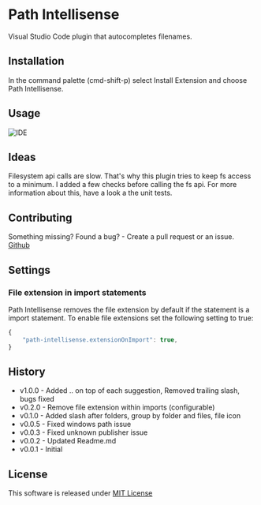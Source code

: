 # Path Intellisense
Visual Studio Code plugin that autocompletes filenames.

## Installation
In the command palette (cmd-shift-p) select Install Extension and choose Path Intellisense.

## Usage
![IDE](http://i.giphy.com/iaHeUiDeTUZuo.gif)

## Ideas
Filesystem api calls are slow. That's why this plugin tries to keep fs access to a minimum. 
I added a few checks before calling the fs api. For more information about this, have a look a the unit tests.  

## Contributing
Something missing? Found a bug? - Create a pull request or an issue.
[Github](https://github.com/ChristianKohler/PathIntellisense)

## Settings
### File extension in import statements
Path Intellisense removes the file extension by default if the statement is a import statement. To enable file extensions set the following setting to true:

```javascript
{
	"path-intellisense.extensionOnImport": true,
}
```

## History
* v1.0.0 - Added .. on top of each suggestion, Removed trailing slash, bugs fixed
* v0.2.0 - Remove file extension within imports (configurable)
* v0.1.0 - Added slash after folders, group by folder and files, file icon
* v0.0.5 - Fixed windows path issue
* v0.0.3 - Fixed unknown publisher issue
* v0.0.2 - Updated Readme.md
* v0.0.1 - Initial 

## License
This software is released under [MIT License](http://www.opensource.org/licenses/mit-license.php)